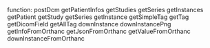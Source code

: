 function:
postDcm
getPatientInfos
getStudies
getSeries
getInstances
getPatient
getStudy
getSeries
getInstance
getSimpleTag
getTag
getDicomField
getAllTag
downInstance
downInstancePng
getInfoFromOrthanc
getJsonFromOrthanc
getValueFromOrthanc
downInstanceFromOrthanc

